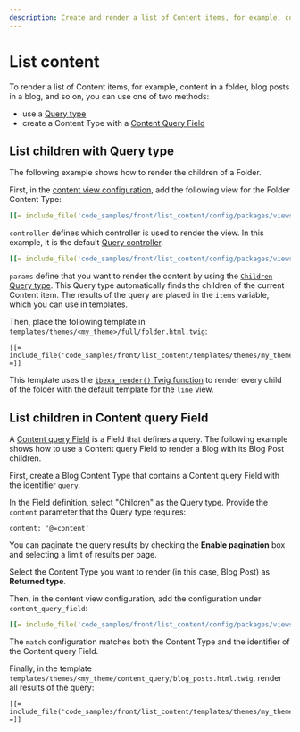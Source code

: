 ```yaml
---
description: Create and render a list of Content items, for example, content in a folder or blog posts in a blog.
---
```


# List content

To render a list of Content items, for example, content in a folder, blog posts in a blog, and so on,
you can use one of two methods:

- use a [Query type](#list-children-with-query-type)
- create a Content Type with a [Content Query Field](#list-children-in-content-query-field)

## List children with Query type

The following example shows how to render the children of a Folder.

First, in the [content view configuration](../templates/template_configuration.md), add the following view for the Folder Content Type:

``` yaml
[[= include_file('code_samples/front/list_content/config/packages/views.yaml', 8, 22) =]]
```

`controller` defines which controller is used to render the view.
In this example, it is the default [Query controller](../queries_and_controllers/content_queries.md).

``` yaml
[[= include_file('code_samples/front/list_content/config/packages/views.yaml', 11, 12) =]]
```

`params` define that you want to render the content by using the [`Children` Query type](../queries_and_controllers/built-in_query_types.md#children).
This Query type automatically finds the children of the current Content item.
The results of the query are placed in the `items` variable, which you can use in templates.

Then, place the following template in `templates/themes/<my_theme>/full/folder.html.twig`:

``` html+twig
[[= include_file('code_samples/front/list_content/templates/themes/my_theme/full/folder.html.twig') =]]
```

This template uses the [`ibexa_render()` Twig function](../twig_function_reference/content_twig_functions.md#ibexa_render)
to render every child of the folder with the default template for the `line` view.

## List children in Content query Field

A [Content query Field](../../../api/field_types_reference/contentqueryfield.md) is a Field that defines a query.
The following example shows how to use a Content query Field to render a Blog with its Blog Post children.

First, create a Blog Content Type that contains a Content query Field with the identifier `query`.

In the Field definition, select "Children" as the Query type. 
Provide the `content` parameter that the Query type requires:

```
content: '@=content'
```

You can paginate the query results by checking the **Enable pagination** box and selecting a limit of results per page.

Select the Content Type you want to render (in this case, Blog Post) as **Returned type**.

Then, in the content view configuration, add the configuration under `content_query_field`:

``` yaml
[[= include_file('code_samples/front/list_content/config/packages/views.yaml', 8, 9) =]][[= include_file('code_samples/front/list_content/config/packages/views.yaml', 22, 28) =]]
```

The `match` configuration matches both the Content Type and the identifier of the Content query Field.

Finally, in the template `templates/themes/<my_theme/content_query/blog_posts.html.twig`, render all results of the query:

``` html+twig
[[= include_file('code_samples/front/list_content/templates/themes/my_theme/full/blog_post.html.twig') =]]
```
